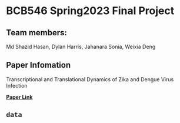 # BCB546 Spring2023 Final Project

## Team members:

Md Shazid Hasan, Dylan Harris, Jahanara Sonia, Weixia Deng

## Paper Infomation

Transcriptional and Translational Dynamics of Zika and Dengue Virus Infection

[**Paper Link**](https://doi.org/10.3390/v14071418)

## `data`

